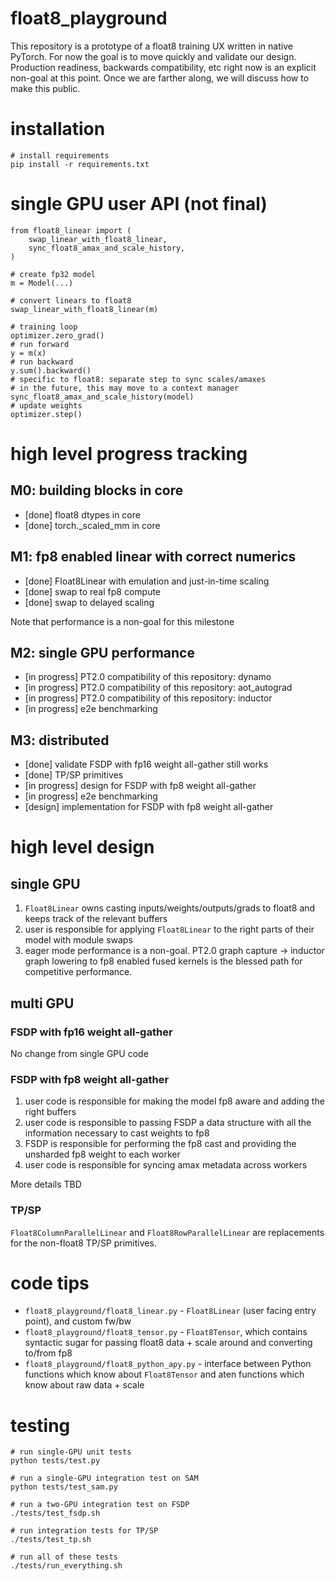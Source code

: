 # float8_playground

This repository is a prototype of a float8 training UX written in native PyTorch. For now the goal is to move quickly and validate our design. Production 
readiness, backwards compatibility, etc right now is an explicit non-goal at this point. Once we are farther along, we will discuss how to make this public.

# installation

```
# install requirements
pip install -r requirements.txt
```

# single GPU user API (not final)

```
from float8_linear import (
    swap_linear_with_float8_linear,
    sync_float8_amax_and_scale_history,
)

# create fp32 model
m = Model(...)

# convert linears to float8
swap_linear_with_float8_linear(m)

# training loop
optimizer.zero_grad()
# run forward
y = m(x)
# run backward
y.sum().backward()
# specific to float8: separate step to sync scales/amaxes
# in the future, this may move to a context manager
sync_float8_amax_and_scale_history(model)
# update weights
optimizer.step()
```

# high level progress tracking

## M0: building blocks in core

* [done] float8 dtypes in core
* [done] torch._scaled_mm in core

## M1: fp8 enabled linear with correct numerics

* [done] Float8Linear with emulation and just-in-time scaling
* [done] swap to real fp8 compute
* [done] swap to delayed scaling

Note that performance is a non-goal for this milestone

## M2: single GPU performance

* [in progress] PT2.0 compatibility of this repository: dynamo
* [in progress] PT2.0 compatibility of this repository: aot_autograd
* [in progress] PT2.0 compatibility of this repository: inductor
* [in progress] e2e benchmarking

## M3: distributed

* [done] validate FSDP with fp16 weight all-gather still works
* [done] TP/SP primitives
* [in progress] design for FSDP with fp8 weight all-gather
* [in progress] e2e benchmarking
* [design] implementation for FSDP with fp8 weight all-gather

# high level design

## single GPU

1. `Float8Linear` owns casting inputs/weights/outputs/grads to float8 and keeps track of the relevant buffers
2. user is responsible for applying `Float8Linear` to the right parts of their model with module swaps
3. eager mode performance is a non-goal. PT2.0 graph capture -> inductor graph lowering to fp8 enabled fused kernels is the blessed path for competitive performance.

## multi GPU

### FSDP with fp16 weight all-gather

No change from single GPU code

### FSDP with fp8 weight all-gather

1. user code is responsible for making the model fp8 aware and adding the right buffers
2. user code is responsible to passing FSDP a data structure with all the information necessary to cast weights to fp8
3. FSDP is responsible for performing the fp8 cast and providing the unsharded fp8 weight to each worker
4. user code is responsible for syncing amax metadata across workers

More details TBD

### TP/SP

`Float8ColumnParallelLinear` and `Float8RowParallelLinear` are replacements for the non-float8 TP/SP primitives.

# code tips

* `float8_playground/float8_linear.py` - `Float8Linear` (user facing entry point), and custom fw/bw
* `float8_playground/float8_tensor.py` - `Float8Tensor`, which contains syntactic sugar for passing float8 data + scale around and converting to/from fp8
* `float8_playground/float8_python_apy.py` - interface between Python functions which know about `Float8Tensor` and aten functions which know about raw data + scale

# testing

```
# run single-GPU unit tests
python tests/test.py

# run a single-GPU integration test on SAM
python tests/test_sam.py

# run a two-GPU integration test on FSDP
./tests/test_fsdp.sh

# run integration tests for TP/SP
./tests/test_tp.sh

# run all of these tests
./tests/run_everything.sh
```


